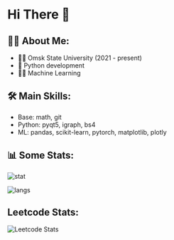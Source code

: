 # Hi There 👋

## 👨‍💻 About Me:
- 👨‍🎓 Omsk State University (2021 - present)
- 🐍 Python development
- 👩‍🔬 Machine Learning

## 🛠️ Main Skills:
- Base: math, git
- Python: pyqt5, igraph, bs4
- ML: pandas, scikit-learn, pytorch, matplotlib, plotly

## 📊 Some Stats:
![stat](https://github-readme-stats.vercel.app/api?username=ruzanovad&show_icons=true&theme=synthwave)

![langs](https://github-readme-stats.vercel.app/api/top-langs/?username=ruzanovad&layout=compact&theme=synthwave)

## Leetcode Stats:
![Leetcode Stats](https://leetcard.jacoblin.cool/kaiser7lu?ext=heatmap)
